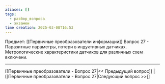 ```yaml
---
aliases: []
tags:
  - разбор_вопроса
  - экзамен
time creation: 2025-03-08T16:53
---
```

Предмет: [[Первичные преобразователи информации]]
Вопрос 27 - Паразитные параметры, потери в индуктивных датчиках. Метрологические характеристики датчиков для различных схем включени.



---
[[Первичные преобразователи - Вопрос 27|<< Предыдущий вопрос]] | [[Первичные преобразователи - Вопрос 27|Следующий вопрос >>]]